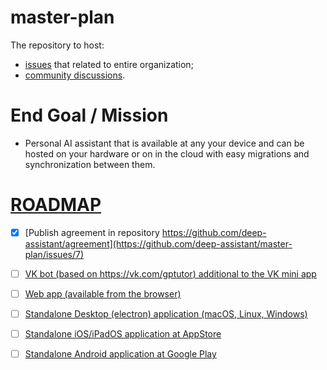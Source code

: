 # master-plan

The repository to host:
* [issues](https://github.com/deep-assistant/master-plan/issues) that related to entire organization;
* [community discussions](https://github.com/deep-assistant/master-plan/discussions).

# End Goal / Mission 

* Personal AI assistant that is available at any your device and can be hosted on your hardware or on in the cloud with easy migrations and synchronization between them.

# [ROADMAP](https://github.com/deep-assistant/master-plan/issues/4)

* [x] [Publish agreement in repository https://github.com/deep-assistant/agreement](https://github.com/deep-assistant/master-plan/issues/7)
* [ ] [VK bot (based on https://vk.com/gptutor) additional to the VK mini app](https://github.com/deep-assistant/master-plan/issues/1) 
* [ ] [Web app (available from the browser)](https://github.com/deep-assistant/master-plan/issues/2)
* [ ] [Standalone Desktop (electron) application (macOS, Linux, Windows)](https://github.com/deep-assistant/master-plan/issues/3)
* [ ] [Standalone iOS/iPadOS application at AppStore](https://github.com/deep-assistant/master-plan/issues/5)
* [ ] [Standalone Android application at Google Play](https://github.com/deep-assistant/master-plan/issues/6)




